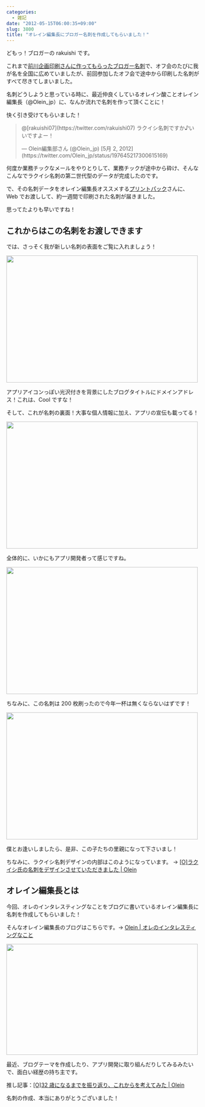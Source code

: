 ```yaml
---
categories:
  - 雑記
date: "2012-05-15T06:00:35+09:00"
slug: 3800
title: "オレイン編集長にブロガー名刺を作成してもらいました！"
---
```


どもっ！ブロガーの rakuishi です。

これまで[前川企画印刷さんに作ってもらったブロガー名刺](http://rakuishi.com/archives/716/)で、オフ会のたびに我が名を全国に広めていましたが、前回参加したオフ会で途中から印刷した名刺がすべて尽きてしまいました。

名刺どうしようと思っている時に、最近仲良くしているオレイン酸ことオレイン編集長（@Olein_jp）に、なんか流れで名刺を作って頂くことに！

快く引き受けてもらいました！

<blockquote class="twitter-tweet" data-in-reply-to="197645100879314945" lang="ja"><p>@[rakuishi07](https://twitter.com/rakuishi07) ラクイシ名刺ですか♪いいですよー！</p>&mdash; Olein編集部さん (@Olein_jp) [5月 2, 2012](https://twitter.com/Olein_jp/status/197645217300615169)</p></blockquote>

何度か業務チックなメールをやりとりして、業務チックが途中から砕け、そんなこんなでラクイシ名刺の第二世代型のデータが完成したのです。

で、その名刺データをオレイン編集長オススメする[プリントパック](http://www.printpac.co.jp/)さんに、Web でお渡しして、約一週間で印刷された名刺が届きました。

思ってたよりも早いですね！

## これからはこの名刺をお渡しできます

では、さっそく我が新しい名刺の表面をご覧に入れましょう！

<img alt="" src="/images/2012/05/3800_1.jpg" width="500" height="332">

アプリアイコンっぽい光沢付きを背景にしたブログタイトルにドメインアドレス！これは、Cool ですな！

そして、これが名刺の裏面！大事な個人情報に加え、アプリの宣伝も載ってる！

<img alt="" src="/images/2012/05/3800_2.png" width="500" height="332">

全体的に、いかにもアプリ開発者って感じですね。

<img alt="" src="/images/2012/05/3800_3.jpg" width="500" height="332">

ちなみに、この名刺は 200 枚刷ったので今年一杯は無くならないはずです！

<img alt="" src="/images/2012/05/3800_4.jpg" width="500" height="332">

僕とお逢いしましたら、是非、この子たちの里親になって下さいまし！

ちなみに、ラクイシ名刺デザインの内部はこのようになっています。 → [[O]ラクイシ氏の名刺をデザインさせていただきました | Olein](http://www.olein.net/try/20120514215236/)

## オレイン編集長とは

今回、オレのインタレスティングなことをブログに書いているオレイン編集長に名刺を作成してもらいました！

そんなオレイン編集長のブログはこちらです。→ [Olein | オレのインタレスティングなこと](http://www.olein.net/)

<img alt="" src="/images/2012/05/3800_5.png" width="500" height="290">

最近、ブログテーマを作成したり、アプリ開発に取り組んだりしてみるみたいで、面白い経歴の持ち主です。

推し記事：[[O]32 歳になるまでを振り返り、これからを考えてみた | Olein](http://www.olein.net/memo/20120425083000/)

名刺の作成、本当にありがとうございました！
